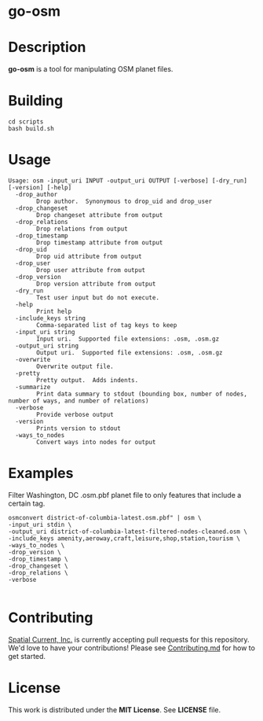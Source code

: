 # go-osm

# Description

**go-osm** is a tool for manipulating OSM planet files.

# Building

```
cd scripts
bash build.sh
```

# Usage

```
Usage: osm -input_uri INPUT -output_uri OUTPUT [-verbose] [-dry_run] [-version] [-help]
  -drop_author
    	Drop author.  Synonymous to drop_uid and drop_user
  -drop_changeset
    	Drop changeset attribute from output
  -drop_relations
    	Drop relations from output
  -drop_timestamp
    	Drop timestamp attribute from output
  -drop_uid
    	Drop uid attribute from output
  -drop_user
    	Drop user attribute from output
  -drop_version
    	Drop version attribute from output
  -dry_run
    	Test user input but do not execute.
  -help
    	Print help
  -include_keys string
    	Comma-separated list of tag keys to keep
  -input_uri string
    	Input uri.  Supported file extensions: .osm, .osm.gz
  -output_uri string
    	Output uri.  Supported file extensions: .osm, .osm.gz
  -overwrite
    	Overwrite output file.
  -pretty
    	Pretty output.  Adds indents.
  -summarize
    	Print data summary to stdout (bounding box, number of nodes, number of ways, and number of relations)
  -verbose
    	Provide verbose output
  -version
    	Prints version to stdout
  -ways_to_nodes
    	Convert ways into nodes for output
```

# Examples

Filter Washington, DC .osm.pbf planet file to only features that include a certain tag.

```
osmconvert district-of-columbia-latest.osm.pbf" | osm \
-input_uri stdin \
-output_uri district-of-columbia-latest-filtered-nodes-cleaned.osm \
-include_keys amenity,aeroway,craft,leisure,shop,station,tourism \
-ways_to_nodes \
-drop_version \
-drop_timestamp \
-drop_changeset \
-drop_relations \
-verbose
```

```

```

# Contributing

[Spatial Current, Inc.](https://spatialcurrent.io) is currently accepting pull requests for this repository.  We'd love to have your contributions!  Please see [Contributing.md](https://github.com/spatialcurrent/go-osm/blob/master/CONTRIBUTING.md) for how to get started.

# License

This work is distributed under the **MIT License**.  See **LICENSE** file.
